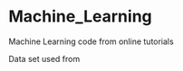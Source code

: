 # Machine_Learning

Machine Learning code from online tutorials

Data set used from <a href="http://archive.ics.uci.edu/ml/datasets.html"/>